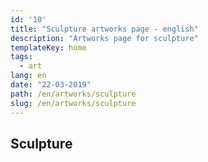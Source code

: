 ```yaml
---
id: '10'
title: "Sculpture artworks page - english"
description: "Artworks page for sculpture"
templateKey: home
tags:
  - art
lang: en
date: "22-03-2019"
path: /en/artworks/sculpture
slug: /en/artworks/sculpture
---
```


## Sculpture
